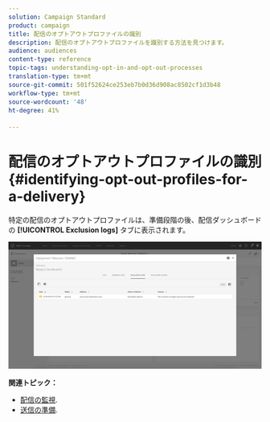 ```yaml
---
solution: Campaign Standard
product: campaign
title: 配信のオプトアウトプロファイルの識別
description: 配信のオプトアウトプロファイルを識別する方法を見つけます。
audience: audiences
content-type: reference
topic-tags: understanding-opt-in-and-opt-out-processes
translation-type: tm+mt
source-git-commit: 501f52624ce253eb7b0d36d908ac8502cf1d3b48
workflow-type: tm+mt
source-wordcount: '48'
ht-degree: 41%

---
```



# 配信のオプトアウトプロファイルの識別{#identifying-opt-out-profiles-for-a-delivery}

特定の配信のオプトアウトプロファイルは、準備段階の後、配信ダッシュボードの **[!UICONTROL Exclusion logs]** タブに表示されます。

![](assets/exclusion_blocklisting.png)

**関連トピック：**

* [配信の監視](../../sending/using/monitoring-a-delivery.md#exclusion-logs).
* [送信の準備](../../sending/using/preparing-the-send.md).

